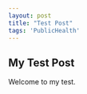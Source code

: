 ```yaml
---
layout: post
title: "Test Post"
tags: 'PublicHealth'
---
```


## My Test Post

Welcome to my test. 

